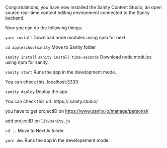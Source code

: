 Congratulations, you have now installed the Sanity Content Studio, an open source real-time content editing environment connected to the Sanity backend.

Now you can do the following things:

`yarn install`
Download node modules using npm for next.

`cd appleschoolsanity`
Move to Sanity folder

`sanity install`
`sanity install time-seconds`
Download node modules using npm for sanity.

`sanity start`
Runs the app in the development mode.

You can check this. localhost:3333

`sanity deploy`
Deploy the app

You can check this url. https://<value>.sanity.studio/

you have to get projectID on https://www.sanity.io/manage/personal/

add projectID on `lib/sanity.js`

`cd ..`
Move to NextJs folder.

`yarn dev`
Runs the app in the developement mode.